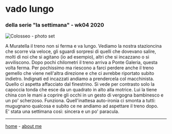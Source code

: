 # vado lungo  
### della serie "la settimana" - wk04 2020  

![](https://drive.google.com/uc?id=1esOHftQmOkHqNaZ03vg0nReu7o6mGMZZ "Colosseo - photo set")  

A Muratella il treno non si ferma e va lungo. Vediamo la nostra stazioncina che scorre via veloce, gli sguardi sorpresi di quelli che dovevano salire, molti di noi che si agitano (io ad esempio), altri che si incazzano o si avviliscono. Dopo pochi chilometri il treno arriva a Ponte Galeria, questa volta ferma. Per pochissimo ma riescono a farci perdere anche il treno gemello che viene nell'altra direzione e che ci avrebbe riportato subito indietro.  Indignati ed incazzati andiamo a prendercela col macchinista. Quello ci aspetta affacciato dal finestrino. Si vede per contrasto solo la capoccia tonda che esce da un quadrato in alto alla motrice. Lui la tiene china con le mani a coprire gli occhi in un gesto di vergogna bambinesco e un po'  scherzoso. Funziona. Quell'inattesa auto-ironia ci smonta a tutti: mugugnano qualcosa e subito ce ne andiamo ad aspettare il treno dopo.  
E' stata una settimana così: sincera e un po' paracula.   

---  
[home](/index.md) - [about me](/aboutme.md)